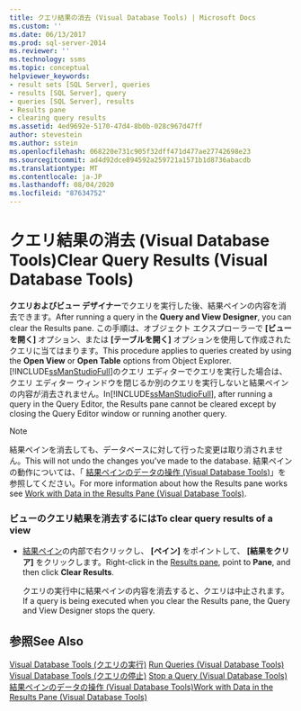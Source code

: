 ```yaml
---
title: クエリ結果の消去 (Visual Database Tools) | Microsoft Docs
ms.custom: ''
ms.date: 06/13/2017
ms.prod: sql-server-2014
ms.reviewer: ''
ms.technology: ssms
ms.topic: conceptual
helpviewer_keywords:
- result sets [SQL Server], queries
- results [SQL Server], query
- queries [SQL Server], results
- Results pane
- clearing query results
ms.assetid: 4ed9692e-5170-47d4-8b0b-028c967d47ff
author: stevestein
ms.author: sstein
ms.openlocfilehash: 068220e731c905f32dff471d477ae27742698e23
ms.sourcegitcommit: ad4d92dce894592a259721a1571b1d8736abacdb
ms.translationtype: MT
ms.contentlocale: ja-JP
ms.lasthandoff: 08/04/2020
ms.locfileid: "87634752"
---
```

# <a name="clear-query-results-visual-database-tools"></a><span data-ttu-id="fa3b3-102">クエリ結果の消去 (Visual Database Tools)</span><span class="sxs-lookup"><span data-stu-id="fa3b3-102">Clear Query Results (Visual Database Tools)</span></span>
  <span data-ttu-id="fa3b3-103">**クエリおよびビュー デザイナー**でクエリを実行した後、結果ペインの内容を消去できます。</span><span class="sxs-lookup"><span data-stu-id="fa3b3-103">After running a query in the **Query and View Designer**, you can clear the Results pane.</span></span> <span data-ttu-id="fa3b3-104">この手順は、オブジェクト エクスプローラーで **[ビューを開く]** オプション、または **[テーブルを開く]** オプションを使用して作成されたクエリに当てはまります。</span><span class="sxs-lookup"><span data-stu-id="fa3b3-104">This procedure applies to queries created by using the **Open View** or **Open Table** options from Object Explorer.</span></span> <span data-ttu-id="fa3b3-105">[!INCLUDE[ssManStudioFull](../../includes/ssmanstudiofull-md.md)]のクエリ エディターでクエリを実行した場合は、クエリ エディター ウィンドウを閉じるか別のクエリを実行しないと結果ペインの内容が消去されません。</span><span class="sxs-lookup"><span data-stu-id="fa3b3-105">In[!INCLUDE[ssManStudioFull](../../includes/ssmanstudiofull-md.md)], after running a query in the Query Editor, the Results pane cannot be cleared except by closing the Query Editor window or running another query.</span></span>  
  
> [!NOTE]  
>  <span data-ttu-id="fa3b3-106">結果ペインを消去しても、データベースに対して行った変更は取り消されません。</span><span class="sxs-lookup"><span data-stu-id="fa3b3-106">This will not undo the changes you've made to the database.</span></span> <span data-ttu-id="fa3b3-107">結果ペインの動作については、「 [結果ペインのデータの操作 (Visual Database Tools)](visual-database-tools.md)」を参照してください。</span><span class="sxs-lookup"><span data-stu-id="fa3b3-107">For more information about how the Results pane works see [Work with Data in the Results Pane &#40;Visual Database Tools&#41;](visual-database-tools.md).</span></span>  
  
### <a name="to-clear-query-results-of-a-view"></a><span data-ttu-id="fa3b3-108">ビューのクエリ結果を消去するには</span><span class="sxs-lookup"><span data-stu-id="fa3b3-108">To clear query results of a view</span></span>  
  
-   <span data-ttu-id="fa3b3-109">[結果ペイン](visual-database-tools.md)の内部で右クリックし、 **[ペイン]** をポイントして、 **[結果をクリア]** をクリックします。</span><span class="sxs-lookup"><span data-stu-id="fa3b3-109">Right-click in the [Results pane](visual-database-tools.md), point to **Pane**, and then click **Clear Results**.</span></span>  
  
     <span data-ttu-id="fa3b3-110">クエリの実行中に結果ペインの内容を消去すると、クエリは中止されます。</span><span class="sxs-lookup"><span data-stu-id="fa3b3-110">If a query is being executed when you clear the Results pane, the Query and View Designer stops the query.</span></span>  
  
## <a name="see-also"></a><span data-ttu-id="fa3b3-111">参照</span><span class="sxs-lookup"><span data-stu-id="fa3b3-111">See Also</span></span>  
 <span data-ttu-id="fa3b3-112">[Visual Database Tools &#40;クエリの実行&#41;](run-queries-visual-database-tools.md) </span><span class="sxs-lookup"><span data-stu-id="fa3b3-112">[Run Queries &#40;Visual Database Tools&#41;](run-queries-visual-database-tools.md) </span></span>  
 <span data-ttu-id="fa3b3-113">[Visual Database Tools &#40;クエリの停止&#41;](stop-a-query-visual-database-tools.md) </span><span class="sxs-lookup"><span data-stu-id="fa3b3-113">[Stop a Query &#40;Visual Database Tools&#41;](stop-a-query-visual-database-tools.md) </span></span>  
 [<span data-ttu-id="fa3b3-114">結果ペインのデータの操作 (Visual Database Tools)</span><span class="sxs-lookup"><span data-stu-id="fa3b3-114">Work with Data in the Results Pane &#40;Visual Database Tools&#41;</span></span>](visual-database-tools.md)  
  
  
